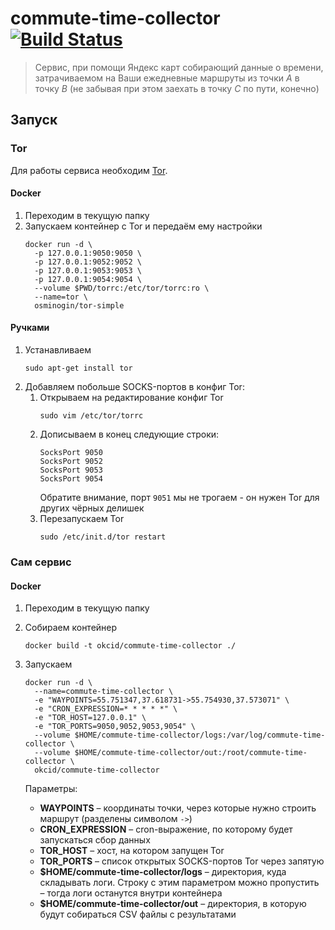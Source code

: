 # commute-time-collector [![Build Status](https://travis-ci.com/OkciD/commute-time-collector.svg?branch=master)](https://travis-ci.com/OkciD/commute-time-collector)
> Сервис, при помощи Яндекс карт собирающий данные о времени, затрачиваемом на Ваши ежедневные маршруты
> из точки _A_ в точку _B_ (не забывая при этом заехать в точку _C_ по пути, конечно) 

## Запуск

### Tor
Для работы сервиса необходим [Tor](https://www.torproject.org/). 

#### Docker
1. Переходим в текущую папку
2. Запускаем контейнер с Tor и передаём ему настройки 
    ```shell script
    docker run -d \
      -p 127.0.0.1:9050:9050 \
      -p 127.0.0.1:9052:9052 \
      -p 127.0.0.1:9053:9053 \
      -p 127.0.0.1:9054:9054 \
      --volume $PWD/torrc:/etc/tor/torrc:ro \
      --name=tor \
      osminogin/tor-simple
    ```

#### Ручками
1. Устанавливаем  
    ```shell script
    sudo apt-get install tor
    ```
2. Добавляем побольше SOCKS-портов в конфиг Tor:
    1. Открываем на редактирование конфиг Tor
        ```shell script
        sudo vim /etc/tor/torrc
        ```
    2. Дописываем в конец следующие строки:
        ```
        SocksPort 9050
        SocksPort 9052
        SocksPort 9053
        SocksPort 9054
        ```
       Обратите внимание, порт `9051` мы не трогаем - он нужен Tor для других чёрных делишек
    3. Перезапускаем Tor
        ```shell script
        sudo /etc/init.d/tor restart
        ```

### Сам сервис

#### Docker
1. Переходим в текущую папку
2. Собираем контейнер
    ```shell script
    docker build -t okcid/commute-time-collector ./
    ```
3. Запускаем
    ```shell script
    docker run -d \
      --name=commute-time-collector \
      -e "WAYPOINTS=55.751347,37.618731->55.754930,37.573071" \
      -e "CRON_EXPRESSION=* * * * *" \
      -e "TOR_HOST=127.0.0.1" \
      -e "TOR_PORTS=9050,9052,9053,9054" \
      --volume $HOME/commute-time-collector/logs:/var/log/commute-time-collector \
      --volume $HOME/commute-time-collector/out:/root/commute-time-collector \
      okcid/commute-time-collector
    ```

    Параметры:
    * **WAYPOINTS** &ndash; координаты точки, через которые нужно строить маршрут (разделены символом `->`)
    * **CRON_EXPRESSION** &ndash; cron-выражение, по которому будет запускаться сбор данных
    * **TOR_HOST** &ndash; хост, на котором запущен Tor
    * **TOR_PORTS** &ndash; список открытых SOCKS-портов Tor через запятую
    * **$HOME/commute-time-collector/logs** &ndash; директория, куда складывать логи.
    Строку с этим параметром можно пропустить &ndash; тогда логи останутся внутри контейнера
    * **$HOME/commute-time-collector/out** &ndash; директория, в которую будут собираться CSV файлы с результатами
